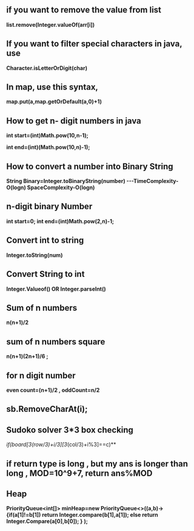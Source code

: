 ## if you want to remove the value from list
**list.remove(Integer.valueOf(arr[i])**
## If you want to filter special characters in java, use
  **Character.isLetterOrDigit(char)**
## In map, use this syntax,
 **map.put(a,map.getOrDefault(a,0)+1)**
## How to get n- digit numbers in java ##
**int start=(int)Math.pow(10,n-1);**

**int end=(int)(Math.pow(10,n)-1);**
## How to convert a number into Binary String ##
**String Binary=Integer.toBinaryString(number)   ---TimeComplexity-O(logn) SpaceComplexity-O(logn)**
## n-digit binary Number
**int start=0;
int end=(int)Math.pow(2,n)-1;**
## Convert int to string
**Integer.toString(num)**
## Convert String to int
**Integer.Valueof() OR Integer.parseInt()**
## Sum of n numbers 
**n(n+1)/2**
## sum of n numbers square 
**n(n+1)(2n+1)/6 ;**
## for n digit number
**even count=(n+1)/2 , oddCount=n/2**
## sb.RemoveCharAt(i);
## Sudoko solver 3*3 box checking
**if(board[3*(row/3)+i/3][3*(col/3)+i%3]==c)**
## if return type is long , but my ans is longer than long , MOD=10^9+7, return ans%MOD
## Heap
**PriorityQueue<int[]> minHeap=new PriorityQueue<>((a,b)->
{if(a[1]!=b[1]) return Integer.compare(b[1],a[1]);
else return Integer.Compare(a[0],b[0]);
} );**



